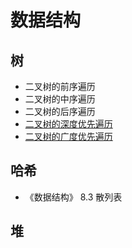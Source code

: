 # 数据结构

## 树

-	二叉树的前序遍历
-	二叉树的中序遍历
-	二叉树的后序遍历
-	[二叉树的深度优先遍历](https://github.com/guanjunjian/Interview-Summary/blob/master/notes/algorithms/%E6%95%B0%E6%8D%AE%E7%BB%93%E6%9E%84/%E6%A0%91%E7%9A%84%E6%B7%B1%E5%BA%A6%E4%BC%98%E5%85%88%E9%81%8D%E5%8E%86.md)
-	[二叉树的广度优先遍历](https://github.com/guanjunjian/Interview-Summary/blob/master/notes/algorithms/%E6%95%B0%E6%8D%AE%E7%BB%93%E6%9E%84/%E6%A0%91%E7%9A%84%E5%B9%BF%E5%BA%A6%E4%BC%98%E5%85%88%E9%81%8D%E5%8E%86.md)

## 哈希

-	《数据结构》 8.3 散列表

## 堆



